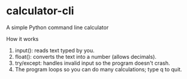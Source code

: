 # calculator-cli
A simple Python command line calculator

How it works 
1. input(): reads text typed by you.
2. float(): converts the text into a number (allows decimals).
3. try/except: handles invalid input so the program doesn't crash.
4. The program loops so you can do many calculations; type q to quit.

